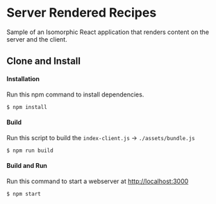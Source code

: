 Server Rendered Recipes
=======================
Sample of an Isomorphic React application that renders content on the server and the client.

Clone and Install
-------------

#### Installation
Run this npm command to install dependencies.
```
$ npm install
```

#### Build
Run this script to build the `index-client.js` -> `./assets/bundle.js`
```
$ npm run build
```

#### Build and Run
Run this command to start a webserver at [http://localhost:3000](http://localhost:3000)
```
$ npm start
```